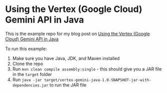 # Using the Vertex (Google Cloud) Gemini API in Java

This is the example repo for my blog post on [Using the Vertex (Google Cloud) Gemini API in Java](https://sohamkamani.com/java/vertex-gemini-api)

To run this example:

1. Make sure you have Java, JDK, and Maven installed
2. Clone the repo
3. Run `mvn clean compile assembly:single` - this should give you a JAR file in the `target` folder
4. Run `java -jar target/vertex-gemini-java-1.0-SNAPSHOT-jar-with-dependencies.jar` to run the JAR file
